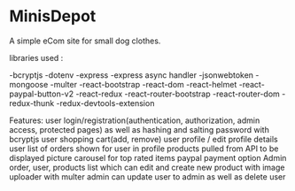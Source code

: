 # MinisDepot

A simple eCom site for small dog clothes. 

libraries used : 

-bcryptjs
-dotenv
-express
-express async handler
-jsonwebtoken
-mongoose
-multer
-react-bootstrap
-react-dom
-react-helmet
-react-paypal-button-v2
-react-redux
-react-router-bootstrap
-react-router-dom
-redux-thunk
-redux-devtools-extension

Features: 
user login/registration(authentication, authorization, admin access, protected pages) as well as hashing and salting password with bcryptjs
user shopping cart(add, remove)
user profile / edit profile details 
user list of orders shown for user in profile
products pulled from API to be displayed
picture carousel for top rated items 
paypal payment option
Admin order, user, products list which can edit and create new product with image uploader with multer
admin can update user to admin as well as delete user


